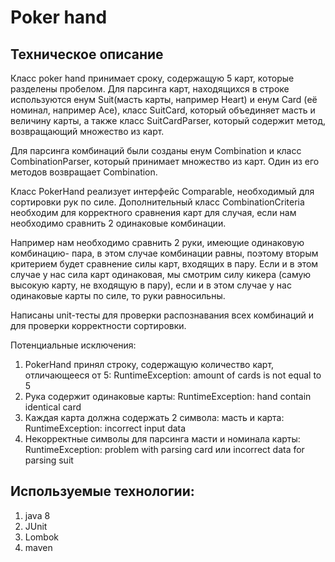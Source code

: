 # Poker hand 
## Техническое описание
Класс poker hand принимает сроку, содержащую 5 карт, которые разделены пробелом. 
Для парсинга карт, находящихся в строке используются енум Suit(масть карты, например Heart) 
и енум Card (её номинал, например Ace), класс SuitCard, который объединяет масть и величину карты, 
а также класс SuitCardParser, который содержит метод, возвращающий множество из карт.

Для парсинга комбинаций были созданы енум Combination и класс CombinationParser, который принимает 
множество из карт. Один из его методов возвращает Combination.

Класс PokerHand реализует интерфейс Comparable, необходимый для сортировки рук по силе. 
Дополнительный класс CombinationCriteria необходим для корректного сравнения карт для случая, 
если нам необходимо сравнить 2 одинаковые комбинации.

Например нам необходимо сравнить 2 руки, имеющие одинаковую комбинацию- пара, в этом случае комбинации равны, поэтому вторым критерием будет сравнение силы
карт, входящих в пару. Если и в этом случае у нас сила карт одинаковая, мы смотрим силу кикера (самую высокую карту,
не входящую в пару), если и в этом случае
у нас одинаковые карты по силе, то руки равносильны.

Написаны unit-тесты для проверки распознавания всех комбинаций и для проверки корректности сортировки.

Потенциальные исключения:

1. PokerHand принял строку, содержащую количество карт, отличающееся от 5: RuntimeException: amount of cards is not equal to 5
2. Рука содержит одинаковые карты: RuntimeException: hand contain identical card
3. Каждая карта должна содержать 2 символа: масть и карта: RuntimeException: incorrect input data
4. Некорректные символы для парсинга масти и номинала карты: RuntimeException: problem with parsing card или 
 incorrect data for parsing suit

## Используемые технологии:
1) java 8
2) JUnit
3) Lombok
4) maven
